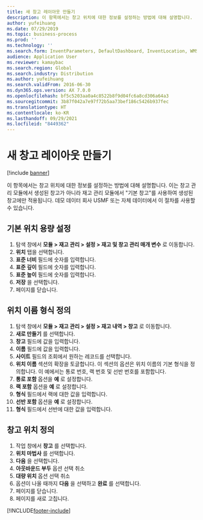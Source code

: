 ```yaml
---
title: 새 창고 레이아웃 만들기
description: 이 항목에서는 창고 위치에 대한 정보를 설정하는 방법에 대해 설명합니다.
author: yufeihuang
ms.date: 07/29/2019
ms.topic: business-process
ms.prod: ''
ms.technology: ''
ms.search.form: InventParameters, DefaultDashboard, InventLocation, WMSLocationWizard
audience: Application User
ms.reviewer: kamaybac
ms.search.region: Global
ms.search.industry: Distribution
ms.author: yufeihuang
ms.search.validFrom: 2016-06-30
ms.dyn365.ops.version: AX 7.0.0
ms.openlocfilehash: bf5c5203aa0a4c8522b8f9d04fc6a8cd306a64a3
ms.sourcegitcommit: 3b87f042a7e97f72b5aa73bef186c5426b937fec
ms.translationtype: HT
ms.contentlocale: ko-KR
ms.lasthandoff: 09/29/2021
ms.locfileid: "8449362"
---
```

# <a name="create-a-new-warehouse-layout"></a>새 창고 레이아웃 만들기

[!include [banner](../../includes/banner.md)]

이 항목에서는 창고 위치에 대한 정보를 설정하는 방법에 대해 설명합니다. 이는 창고 관리 모듈에서 생성된 창고가 아니라 재고 관리 모듈에서 "기본 창고"를 사용하여 생성된 창고에만 적용됩니다. 데모 데이터 회사 USMF 또는 자체 데이터에서 이 절차를 사용할 수 있습니다.


## <a name="set-the-default-location-capacity"></a>기본 위치 용량 설정
1. 탐색 창에서 **모듈 > 재고 관리 > 설정 > 재고 및 창고 관리 매개 변수** 로 이동합니다.
2. **위치** 탭을 선택합니다.
3. **표준 너비** 필드에 숫자를 입력합니다.
4. **표준 깊이** 필드에 숫자를 입력합니다.
5. **표준 높이** 필드에 숫자를 입력합니다.
6. **저장** 을 선택합니다.
7. 페이지를 닫습니다.

## <a name="define-the-location-name-format"></a>위치 이름 형식 정의
1. 탐색 창에서 **모듈 > 재고 관리 > 설정 > 재고 내역 > 창고** 로 이동합니다.
2. **새로 만들기** 를 선택합니다.
3. **창고** 필드에 값을 입력합니다.
4. **이름** 필드에 값을 입력합니다.
5. **사이트** 필드의 조회에서 원하는 레코드를 선택합니다.
6. **위치 이름** 섹션의 확장을 토글합니다. 이 섹션의 옵션은 위치 이름의 기본 형식을 정의합니다. 이 예에서는 통로 번호, 랙 번호 및 선반 번호를 포함합니다.  
7. **통로 포함** 옵션을 **예** 로 설정합니다.
8. **랙 포함** 옵션을 **예** 로 설정합니다. 
9. **형식** 필드에서 랙에 대한 값을 입력합니다.
10. **선반 포함** 옵션을 **예** 로 설정합니다.
11. **형식** 필드에서 선반에 대한 값을 입력합니다.

## <a name="define-warehouse-locations"></a>창고 위치 정의
1. 작업 창에서 **창고** 를 선택합니다.
2. **위치 마법사** 를 선택합니다.
3. **다음** 을 선택합니다.
4. **아웃바운드 부두** 옵션 선택 취소
5. **대량 위치** 옵션 선택 취소
6. 옵션이 나올 때까지 **다음** 을 선택하고 **완료** 를 선택합니다.
7. 페이지를 닫습니다.
8. 페이지를 새로 고칩니다.



[!INCLUDE[footer-include](../../../includes/footer-banner.md)]
